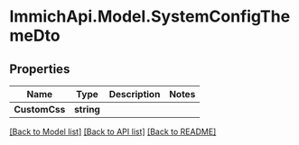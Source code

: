 # ImmichApi.Model.SystemConfigThemeDto

## Properties

Name | Type | Description | Notes
------------ | ------------- | ------------- | -------------
**CustomCss** | **string** |  | 

[[Back to Model list]](../README.md#documentation-for-models) [[Back to API list]](../README.md#documentation-for-api-endpoints) [[Back to README]](../README.md)


